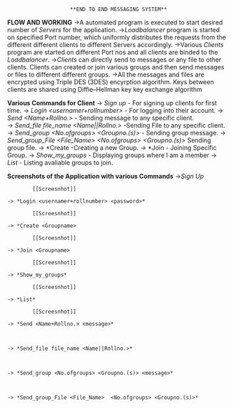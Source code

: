                         **END TO END MESSAGING SYSTEM**   

**FLOW AND WORKING**
    ->A automated program is executed to start desired number of *Servers* for the application.
    ->*Loadbalancer* program is started on specified Port number, which uniformly distributes the requests from the different different clients to different Servers accordingly.
    ->Various *Clients* program are started on different Port nos and all clients are binded to the *Loadbalancer*.
    ->*Clients* can directly send to messages or any file to other clients. Clients can created or join various groups and then send messages or files to different different groups.
    ->All the messages and files are encrypted using Triple DES (3DES) encyrption algorithm. Keys between clients are shared using Diffie–Hellman key key exchange algorithm 

**Various Commands for Client**
    -> *Sign up <username> <rollnumber> <password>* - For signing up clients for first time.
    -> *Login <usernamer+rollnumber> <password>* - For logging into their account.
    -> *Send <Name+Rollno.> <message>*          - Sending message to any specific client.            
    -> *Send_file file_name <Name||Rollno.>*    -Sending File to any specific client.
    -> *Send_group <No.ofgroups> <Groupno.(s)> <message>* - Sending group message.
    -> *Send_group_File <File_Name>  <No.ofgroups> <Groupno.(s)>* Sending group file.
    -> *Create <Groupname> -Creating a new Group.
    -> *Join <Groupname>   - Joining Specific Group.
    -> *Show_my_groups*    - Displaying groups where I am a member
    -> *List*             - Listing avaliable groups to join.

**Screenshots of the Application with various Commands**
    ->*Sign Up*

            [[Screesnhot]]

    -> *Login <usernamer+rollnumber> <password>* 

            [[Screesnhot]]

    -> *Create <Groupname> 

            [[Screesnhot]]

    -> *Join <Groupname>   

            [[Screesnhot]]

    -> *Show_my_groups*   

            [[Screesnhot]]

    -> *List*             

            [[Screesnhot]]

    -> *Send <Name+Rollno.> <message>*          



    -> *Send_file file_name <Name||Rollno.>*   



    -> *Send_group <No.ofgroups> <Groupno.(s)> <message>* 



    -> *Send_group_File <File_Name>  <No.ofgroups> <Groupno.(s)>* 
